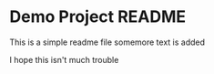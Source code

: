 # Demo Project README

This is a simple readme file
somemore text is added

I hope this isn't much trouble